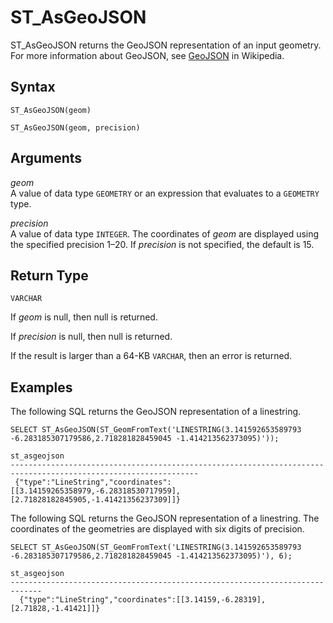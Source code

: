 # ST\_AsGeoJSON<a name="ST_AsGeoJSON-function"></a>

ST\_AsGeoJSON returns the GeoJSON representation of an input geometry\. For more information about GeoJSON, see [GeoJSON](https://en.wikipedia.org/wiki/GeoJSON) in Wikipedia\.

## Syntax<a name="ST_AsGeoJSON-function-syntax"></a>

```
ST_AsGeoJSON(geom)
```

```
ST_AsGeoJSON(geom, precision)
```

## Arguments<a name="ST_AsGeoJSON-function-arguments"></a>

 *geom*   
A value of data type `GEOMETRY` or an expression that evaluates to a `GEOMETRY` type\.

 *precision*   
A value of data type `INTEGER`\. The coordinates of *geom* are displayed using the specified precision 1–20\. If *precision* is not specified, the default is 15\. 

## Return Type<a name="ST_AsGeoJSON-function-return"></a>

`VARCHAR`

If *geom* is null, then null is returned\. 

If *precision* is null, then null is returned\. 

If the result is larger than a 64\-KB `VARCHAR`, then an error is returned\. 

## Examples<a name="ST_AsGeoJSON-function-examples"></a>

The following SQL returns the GeoJSON representation of a linestring\. 

```
SELECT ST_AsGeoJSON(ST_GeomFromText('LINESTRING(3.141592653589793 -6.283185307179586,2.718281828459045 -1.414213562373095)'));
```

```
st_asgeojson
----------------------------------------------------------------------------------------------------------------
 {"type":"LineString","coordinates":[[3.14159265358979,-6.28318530717959],[2.71828182845905,-1.41421356237309]]}
```

The following SQL returns the GeoJSON representation of a linestring\. The coordinates of the geometries are displayed with six digits of precision\. 

```
SELECT ST_AsGeoJSON(ST_GeomFromText('LINESTRING(3.141592653589793 -6.283185307179586,2.718281828459045 -1.414213562373095)'), 6);
```

```
st_asgeojson
-----------------------------------------------------------------------------
  {"type":"LineString","coordinates":[[3.14159,-6.28319],[2.71828,-1.41421]]}
```